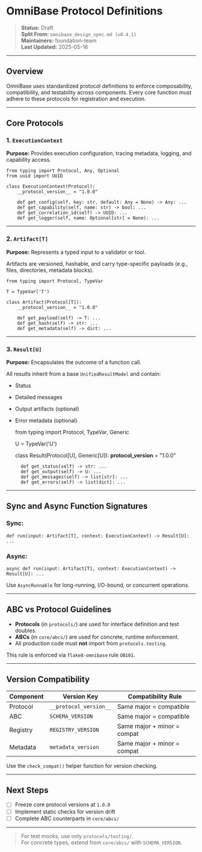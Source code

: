 # OmniBase Protocol Definitions

> **Status:** Draft  
> **Split From:** `omnibase_design_spec.md (v0.4.1)`  
> **Maintainers:** foundation-team  
> **Last Updated:** 2025-05-16

---

## Overview

OmniBase uses standardized protocol definitions to enforce composability, compatibility, and testability across components. Every core function must adhere to these protocols for registration and execution.

---

## Core Protocols

### 1. `ExecutionContext`

**Purpose:** Provides execution configuration, tracing metadata, logging, and capability access.

    from typing import Protocol, Any, Optional
    from uuid import UUID

    class ExecutionContext(Protocol):
        __protocol_version__ = "1.0.0"

        def get_config(self, key: str, default: Any = None) -> Any: ...
        def get_capability(self, name: str) -> bool: ...
        def get_correlation_id(self) -> UUID: ...
        def get_logger(self, name: Optional[str] = None): ...

---

### 2. `Artifact[T]`

**Purpose:** Represents a typed input to a validator or tool.

Artifacts are versioned, hashable, and carry type-specific payloads (e.g., files, directories, metadata blocks).

    from typing import Protocol, TypeVar

    T = TypeVar('T')

    class Artifact(Protocol[T]):
        __protocol_version__ = "1.0.0"

        def get_payload(self) -> T: ...
        def get_hash(self) -> str: ...
        def get_metadata(self) -> dict: ...

---

### 3. `Result[U]`

**Purpose:** Encapsulates the outcome of a function call.

All results inherit from a base `UnifiedResultModel` and contain:

- Status
- Detailed messages
- Output artifacts (optional)
- Error metadata (optional)

    from typing import Protocol, TypeVar, Generic

    U = TypeVar('U')

    class Result(Protocol[U], Generic[U]):
        __protocol_version__ = "1.0.0"

        def get_status(self) -> str: ...
        def get_output(self) -> U: ...
        def get_messages(self) -> list[str]: ...
        def get_errors(self) -> list[dict]: ...

---

## Sync and Async Function Signatures

### Sync:

    def run(input: Artifact[T], context: ExecutionContext) -> Result[U]: ...

### Async:

    async def run(input: Artifact[T], context: ExecutionContext) -> Result[U]: ...

Use `AsyncRunnable` for long-running, I/O-bound, or concurrent operations.

---

## ABC vs Protocol Guidelines

- **Protocols** (in `protocols/`) are used for interface definition and test doubles.
- **ABCs** (in `core/abcs/`) are used for concrete, runtime enforcement.
- All production code must **not** import from `protocols.testing`.

This rule is enforced via `flake8-omnibase` rule `OB101`.

---

## Version Compatibility

| Component      | Version Key              | Compatibility Rule         |
|----------------|--------------------------|-----------------------------|
| Protocol       | `__protocol_version__`   | Same major = compatible     |
| ABC            | `SCHEMA_VERSION`         | Same major = compatible     |
| Registry       | `REGISTRY_VERSION`       | Same major + minor = compat |
| Metadata       | `metadata_version`       | Same major + minor = compat |

Use the `check_compat()` helper function for version checking.

---

## Next Steps

- [ ] Freeze core protocol versions at `1.0.0`
- [ ] Implement static checks for version drift
- [ ] Complete ABC counterparts in `core/abcs/`

---

> For test mocks, use only `protocols/testing/`.  
> For concrete types, extend from `core/abcs/` with `SCHEMA_VERSION`.